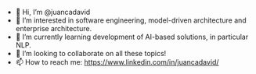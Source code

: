 - 👋 Hi, I’m @juancadavid
- 👀 I’m interested in software engineering, model-driven architecture and enterprise architecture. 
- 🌱 I’m currently learning development of AI-based solutions, in particular NLP.
- 💞️ I’m looking to collaborate on all these topics!
- 📫 How to reach me: https://www.linkedin.com/in/juancadavid/

<!---
juancadavid/juancadavid is a ✨ special ✨ repository because its `README.md` (this file) appears on your GitHub profile.
You can click the Preview link to take a look at your changes.
--->

